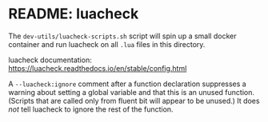 # README: luacheck

The `dev-utils/luacheck-scripts.sh` script will spin up a small docker container and run luacheck on all `.lua` files in this directory.

luacheck documentation: https://luacheck.readthedocs.io/en/stable/config.html

A `--luacheck:ignore` comment after a function declaration suppresses a warning about setting a global variable and that this is an unused function. (Scripts that are called only from fluent bit will appear to be unused.) It does _not_ tell luacheck to ignore the rest of the function. 

